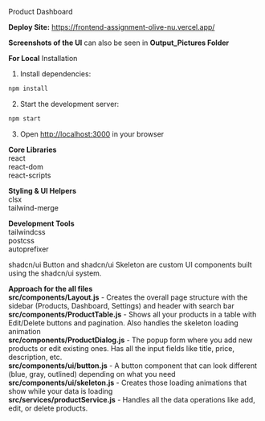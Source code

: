 Product Dashboard

**Deploy Site:** https://frontend-assignment-olive-nu.vercel.app/

**Screenshots of the UI** can also be seen in **Output_Pictures Folder**

**For Local**
Installation

1. Install dependencies:

```bash
npm install
```

2. Start the development server:

```bash
npm start
```

3. Open [http://localhost:3000](http://localhost:3000) in your browser


**Core Libraries** <br>
react <br>
react-dom <br>
react-scripts <br>

**Styling & UI Helpers** <br>
clsx <br>
tailwind-merge <br>

**Development Tools** <br>
tailwindcss <br>
postcss <br>
autoprefixer <br>

shadcn/ui Button and shadcn/ui Skeleton are custom UI components built using the shadcn/ui system. <br>

**Approach for the all files** <br>
**src/components/Layout.js** - Creates the overall page structure with the sidebar (Products, Dashboard, Settings) and header with search bar <br>
**src/components/ProductTable.js** - Shows all your products in a table with Edit/Delete buttons and pagination. Also handles the skeleton loading animation <br>
**src/components/ProductDialog.js** - The popup form where you add new products or edit existing ones. Has all the input fields like title, price, description, etc. <br>
**src/components/ui/button.js** - A button component that can look different (blue, gray, outlined) depending on what you need <br>
**src/components/ui/skeleton.js** - Creates those loading animations that show while your data is loading <br>
**src/services/productService.js** - Handles all the data operations like add, edit, or delete products. <br>

